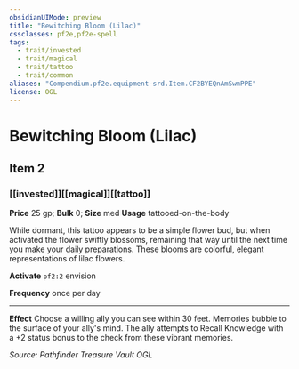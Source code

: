 ```yaml
---
obsidianUIMode: preview
title: "Bewitching Bloom (Lilac)"
cssclasses: pf2e,pf2e-spell
tags:
  - trait/invested
  - trait/magical
  - trait/tattoo
  - trait/common
aliases: "Compendium.pf2e.equipment-srd.Item.CF2BYEQnAmSwmPPE"
license: OGL
---
```

# Bewitching Bloom (Lilac)
## Item 2
### [[invested]][[magical]][[tattoo]]


**Price** 25 gp; 
**Bulk** 0; **Size** med
**Usage** tattooed-on-the-body

While dormant, this tattoo appears to be a simple flower bud, but when activated the flower swiftly blossoms, remaining that way until the next time you make your daily preparations. These blooms are colorful, elegant representations of lilac flowers.

**Activate** `pf2:2` envision

**Frequency** once per day

* * *

**Effect** Choose a willing ally you can see within 30 feet. Memories bubble to the surface of your ally's mind. The ally attempts to Recall Knowledge with a +2 status bonus to the check from these vibrant memories.

*Source: Pathfinder Treasure Vault*
*OGL*